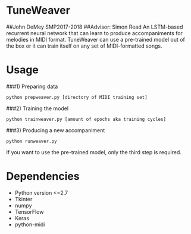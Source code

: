 # TuneWeaver
##John DeMey SMP2017-2018
##Advisor: Simon Read
An LSTM-based recurrent neural network that can learn to produce accompaniments for melodies in MIDI format.  TuneWeaver can use a pre-trained model out of the box or it can train itself on any set of MIDI-formatted songs.

# Usage
###1) Preparing data
```
python prepweaver.py [directory of MIDI training set]
```
###2) Training the model
```
python trainweaver.py [amount of epochs aka training cycles]
```
###3) Producing a new accompaniment
```
python runweaver.py
```
If you want to use the pre-trained model, only the third step is required.

# Dependencies
* Python version <=2.7
* Tkinter
* numpy
* TensorFlow
* Keras
* python-midi
